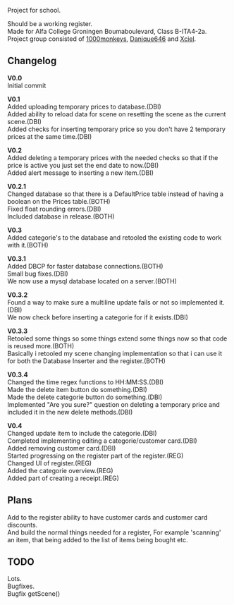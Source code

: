 Project for school.<br />

Should be a working register.<br />
Made for Alfa College Groningen Boumaboulevard, Class B-ITA4-2a.<br />
Project group consisted of [1000monkeys](https://github.com/1000monkeys), [Danique646](https://github.com/Danique646) and [Xciel](https://github.com/Xciel).<br />


## **Changelog**<br />

**V0.0**<br />
Initial commit<br />

**V0.1**<br />
Added uploading temporary prices to database.(DBI)<br />
Added ability to reload data for scene on resetting the scene as the current scene.(DBI)<br />
Added checks for inserting temporary price so you don't have 2 temporary prices at the same time.(DBI)<br />

**V0.2**<br />
Added deleting a temporary prices with the needed checks so that if the price is active you just set the end date to now.(DBI)<br />
Added alert message to inserting a new item.(DBI)<br />

**V0.2.1**<br />
Changed database so that there is a DefaultPrice table instead of having a boolean on the Prices table.(BOTH)<br />
Fixed float rounding errors.(DBI)<br />
Included database in release.(BOTH)<br />


**V0.3**<br />
Added categorie's to the database and retooled the existing code to work with it.(BOTH)<br />

**V0.3.1**<br />
Added DBCP for faster database connections.(BOTH)<br />
Small bug fixes.(DBI)<br />
We now use a mysql database located on a server.(BOTH)<br />

**V0.3.2**<br />
Found a way to make sure a multiline update fails or not so implemented it.(DBI)<br />
We now check before inserting a categorie for if it exists.(DBI)<br />

**V0.3.3**<br />
Retooled some things so some things extend some things now so that code is reused more.(BOTH)<br />
Basically i retooled my scene changing implementation so that i can use it for both the Database Inserter and the register.(BOTH)<br />

**V0.3.4**<br />
Changed the time regex functions to HH:MM:SS.(DBI)<br />
Made the delete item button do something.(DBI)<br />
Made the delete categorie button do something.(DBI)<br />
Implemented "Are you sure?" question on deleting a temporary price and included it in the new delete methods.(DBI)<br />

**V0.4**<br />
Changed update item to include the categorie.(DBI)<br />
Completed implementing editing a categorie/customer card.(DBI)<br />
Added removing customer card.(DBI)<br />
Started progressing on the register part of the register.(REG)<br />
Changed UI of register.(REG)<br />
Added the categorie overview.(REG)<br />
Added part of creating a receipt.(REG)<br />

## **Plans**<br />
Add to the register ability to have customer cards and customer card discounts.<br />
And build the normal things needed for a register, For example 'scanning' an item, that being added to the list of items being bought etc.<br />


## **TODO**<br />
Lots.<br />
Bugfixes.<br />
Bugfix getScene()<br />

